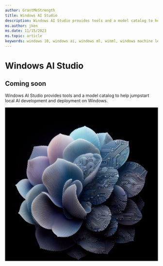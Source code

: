 ```yaml
---
author: GrantMeStrength
title: Windows AI Studio
description: Windows AI Studio provides tools and a model catalog to help jumpstart local AI development and deployment on Windows.
ms.author: jken
ms.date: 11/15/2023
ms.topic: article
keywords: windows 10, windows ai, windows ml, winml, windows machine learning
---
```


# Windows AI Studio


## Coming soon

Windows AI Studio provides tools and a model catalog to help jumpstart local AI development and deployment on Windows.

![Windows ML graphic](../images/winml_flower.png)


